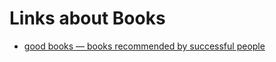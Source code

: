 # Links about Books

* [good books — books recommended by successful people](https://www.goodbooks.io/)


